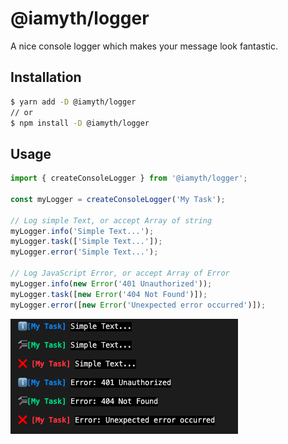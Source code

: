 # **@iamyth/logger**

A nice console logger which makes your message look fantastic.

## **Installation**

```bash
$ yarn add -D @iamyth/logger
// or
$ npm install -D @iamyth/logger
```

## **Usage**

```typescript
import { createConsoleLogger } from '@iamyth/logger';

const myLogger = createConsoleLogger('My Task');

// Log simple Text, or accept Array of string
myLogger.info('Simple Text...');
myLogger.task(['Simple Text...']);
myLogger.error('Simple Text...');

// Log JavaScript Error, or accept Array of Error
myLogger.info(new Error('401 Unauthorized'));
myLogger.task([new Error('404 Not Found')]);
myLogger.error([new Error('Unexpected error occurred')]);
```

![DEMO](./README_THUMBNAIL.png)
